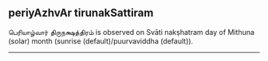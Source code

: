## periyAzhvAr tirunakSattiram

பெரியாழ்வார் திருநக்ஷத்திரம் is observed on Svāti nakṣhatram day of Mithuna (solar) month (sunrise (default)/puurvaviddha (default)).


---
